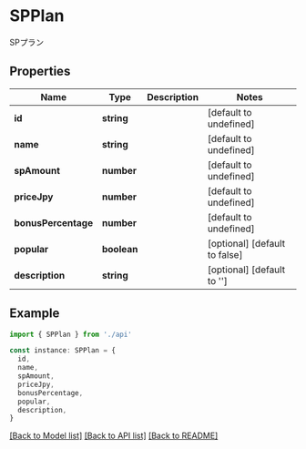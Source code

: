 # SPPlan

SPプラン

## Properties

| Name                | Type        | Description | Notes                         |
| ------------------- | ----------- | ----------- | ----------------------------- |
| **id**              | **string**  |             | [default to undefined]        |
| **name**            | **string**  |             | [default to undefined]        |
| **spAmount**        | **number**  |             | [default to undefined]        |
| **priceJpy**        | **number**  |             | [default to undefined]        |
| **bonusPercentage** | **number**  |             | [default to undefined]        |
| **popular**         | **boolean** |             | [optional] [default to false] |
| **description**     | **string**  |             | [optional] [default to '']    |

## Example

```typescript
import { SPPlan } from './api'

const instance: SPPlan = {
  id,
  name,
  spAmount,
  priceJpy,
  bonusPercentage,
  popular,
  description,
}
```

[[Back to Model list]](../README.md#documentation-for-models) [[Back to API list]](../README.md#documentation-for-api-endpoints) [[Back to README]](../README.md)
